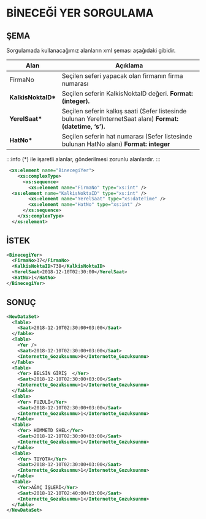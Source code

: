 # BİNECEĞİ YER SORGULAMA

## ŞEMA

Sorgulamada kullanacağımız alanların xml şeması aşağıdaki gibidir.

|Alan|Açıklama|
| ------------- | ---------------------------------------------------- |
| FirmaNo     | Seçilen seferi yapacak olan firmanın firma numarası            |
| **KalkisNoktaID\*** | Seçilen seferin KalkisNoktaID değeri. **Format:(integer).**  |  
| **YerelSaat\***     | Seçilen seferin kalkış saati (Sefer listesinde bulunan YerelInternetSaat alanı) **Format:(datetime, ‘s’).** |
| **HatNo\***         | Seçilen seferin hat numarası (Sefer listesinde bulunan HatNo alanı) **Format: integer**      |

:::info
(*) ile işaretli alanlar, gönderilmesi zorunlu alanlardır.
:::

```xml
 <xs:element name="BinecegiYer">
    <xs:complexType>
      <xs:sequence>
        <xs:element name="FirmaNo" type="xs:int" />
  <xs:element name="KalkisNoktaID" type="xs:int" />
        <xs:element name="YerelSaat" type="xs:dateTime" />
        <xs:element name="HatNo" type="xs:int" />
      </xs:sequence>
    </xs:complexType>
  </xs:element>
```

## İSTEK

```xml
<BinecegiYer>
  <FirmaNo>37</FirmaNo>
  <KalkisNoktaID>738</KalkisNoktaID>
  <YerelSaat>2018-12-10T02:30:00</YerelSaat>
  <HatNo>1</HatNo>
</BinecegiYer>
```

## SONUÇ

```xml
<NewDataSet>
  <Table>
    <Saat>2018-12-10T02:30:00+03:00</Saat>
  </Table>
  <Table>
    <Yer />
    <Saat>2018-12-10T02:30:00+03:00</Saat>
    <Internette_Gozuksunmu>0</Internette_Gozuksunmu>
  </Table>
  <Table>
    <Yer> BELSİN GİRİŞ  </Yer>
    <Saat>2018-12-10T02:30:00+03:00</Saat>
    <Internette_Gozuksunmu>1</Internette_Gozuksunmu>
  </Table>
  <Table>
    <Yer> FUZULİ</Yer>
    <Saat>2018-12-10T02:30:00+03:00</Saat>
    <Internette_Gozuksunmu>1</Internette_Gozuksunmu>
  </Table>
  <Table>
    <Yer> HIMMETD SHEL</Yer>
    <Saat>2018-12-10T02:30:00+03:00</Saat>
    <Internette_Gozuksunmu>1</Internette_Gozuksunmu>
  </Table>
  <Table>
    <Yer> TOYOTA</Yer>
    <Saat>2018-12-10T02:30:00+03:00</Saat>
    <Internette_Gozuksunmu>1</Internette_Gozuksunmu>
  </Table>
  <Table>
    <Yer>AĞAÇ İŞLERİ</Yer>
    <Saat>2018-12-10T02:40:00+03:00</Saat>
    <Internette_Gozuksunmu>1</Internette_Gozuksunmu>
  </Table>
</NewDataSet>
```
